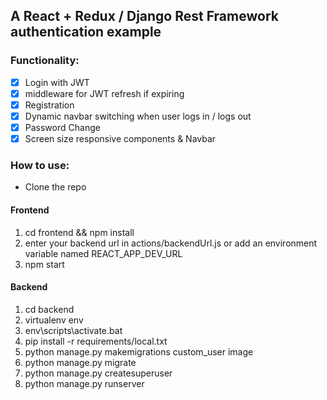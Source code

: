 ## A React + Redux / Django Rest Framework authentication example

### Functionality:

- [x] Login with JWT
- [x] middleware for JWT refresh if expiring
- [x] Registration
- [x] Dynamic navbar switching when user logs in / logs out
- [x] Password Change
- [x] Screen size responsive components & Navbar

### How to use:

- Clone the repo

#### Frontend

1. cd frontend && npm install
2. enter your backend url in actions/backendUrl.js or add an environment variable named REACT_APP_DEV_URL
3. npm start

#### Backend

1. cd backend
2. virtualenv env
3. env\scripts\activate.bat
4. pip install -r requirements/local.txt
5. python manage.py makemigrations custom_user image
6. python manage.py migrate
7. python manage.py createsuperuser
8. python manage.py runserver
